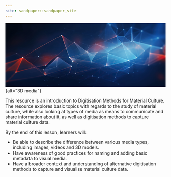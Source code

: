```yaml
---
site: sandpaper::sandpaper_site
---
```


![&copy; muhammad AdobeStock](episodes/fig/AdobeStock_669719813.jpeg){alt="3D media"}

This resource is an introduction to Digitisation Methods for Material Culture. The resource explores basic topics with regards to the study of material culture, while also looking at types of media as means to communicate and share information about it, as well as digitisation methods to capture material culture data.

By the end of this lesson, learners will:

- Be able to describe the difference between various media types, including images, videos and 3D models.
- Have awareness of good practices for naming and adding basic metadata to visual media. 
- Have a broader context and understanding of alternative digitisation methods to capture and visualise material culture data.



